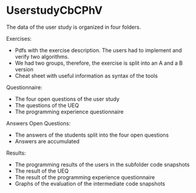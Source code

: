 # UserstudyCbCPhV
The data of the user study is organized in four folders.

Exercises: 
* Pdfs with the exercise description. The users had to implement and verify two algorithms.
* We had two groups, therefore, the exercise is split into an A and a B version
* Cheat sheet with useful information as syntax of the tools

Questionnaire:
* The four open questions of the user study
* The questions of the UEQ
* The programming experience questionnaire

Answers Open Questions:
* The answers of the students split into the four open questions
* Answers are accumulated

Results:
* The programming results of the users in the subfolder code snapshots
* The result of the UEQ
* The result of the programming experience questionnaire
* Graphs of the evaluation of the intermediate code snapshots
